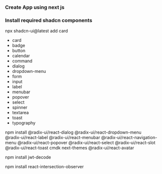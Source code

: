 ### Create App using next js


### Install required shadcn components

npx shadcn-ui@latest add card

- card
- badge
- button
- calendar
- command
- dialog
- dropdown-menu
- form
- input
- label
- menubar
- popover
- select
- spinner
- textarea
- toast
- typography

npm install @radix-ui/react-dialog @radix-ui/react-dropdown-menu @radix-ui/react-label @radix-ui/react-menubar @radix-ui/react-navigation-menu @radix-ui/react-popover @radix-ui/react-select @radix-ui/react-slot @radix-ui/react-toast cmdk next-themes @radix-ui/react-avatar



npm install jwt-decode

npm install react-intersection-observer